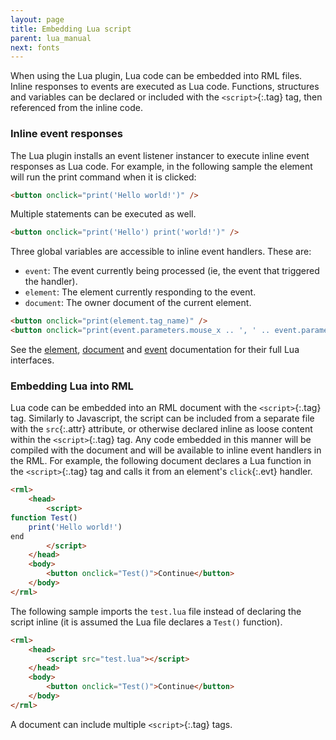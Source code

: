 ```yaml
---
layout: page
title: Embedding Lua script
parent: lua_manual
next: fonts
---
```


When using the Lua plugin, Lua code can be embedded into RML files. Inline responses to events are executed as Lua code. Functions, structures and variables can be declared or included with the `<script>`{:.tag} tag, then referenced from the inline code.

### Inline event responses

The Lua plugin installs an event listener instancer to execute inline event responses as Lua code. For example, in the following sample the element will run the print command when it is clicked:

```html
<button onclick="print('Hello world!')" />
```

Multiple statements can be executed as well.

```html
<button onclick="print('Hello') print('world!')" />
```
Three global variables are accessible to inline event handlers. These are:

* `event`: The event currently being processed (ie, the event that triggered the handler).
* `element`: The element currently responding to the event.
* `document`: The owner document of the current element. 

```html
<button onclick="print(element.tag_name)" />
<button onclick="print(event.parameters.mouse_x .. ', ' .. event.parameters.mouse_y)" />
```

See the [element](elements.html), [document](documents.html) and [event](events.html) documentation for their full Lua interfaces.

### Embedding Lua into RML

Lua code can be embedded into an RML document with the `<script>`{:.tag} tag. Similarly to Javascript, the script can be included from a separate file with the `src`{:.attr} attribute, or otherwise declared inline as loose content within the `<script>`{:.tag} tag. Any code embedded in this manner will be compiled with the document and will be available to inline event handlers in the RML. For example, the following document declares a Lua function in the `<script>`{:.tag} tag and calls it from an element's `click`{:.evt} handler.

```html
<rml>
	<head>
		<script>
function Test()
	print('Hello world!')
end
		</script>
	</head>
	<body>
		<button onclick="Test()">Continue</button>
	</body>
</rml>
```

The following sample imports the `test.lua` file instead of declaring the script inline (it is assumed the Lua file declares a `Test()` function).

```html
<rml>
	<head>
		<script src="test.lua"></script>
	</head>
	<body>
		<button onclick="Test()">Continue</button>
	</body>
</rml>
```

A document can include multiple `<script>`{:.tag} tags.
